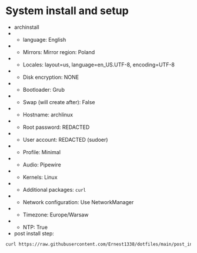 # System install and setup

- archinstall
- - language: English
- - Mirrors: Mirror region: Poland
- - Locales: layout=us, language=en_US.UTF-8, encoding=UTF-8
- - Disk encryption: NONE
- - Bootloader: Grub
- - Swap (will create after): False
- - Hostname: archlinux
- - Root password: REDACTED
- - User account: REDACTED (sudoer)
- - Profile: Minimal
- - Audio: Pipewire
- - Kernels: Linux
- - Additional packages: `curl`
- - Network configuration: Use NetworkManager
- - Timezone: Europe/Warsaw
- - NTP: True
- post install step:
```bash
curl https://raw.githubusercontent.com/Ernest1338/dotfiles/main/post_install.sh | sh
```
